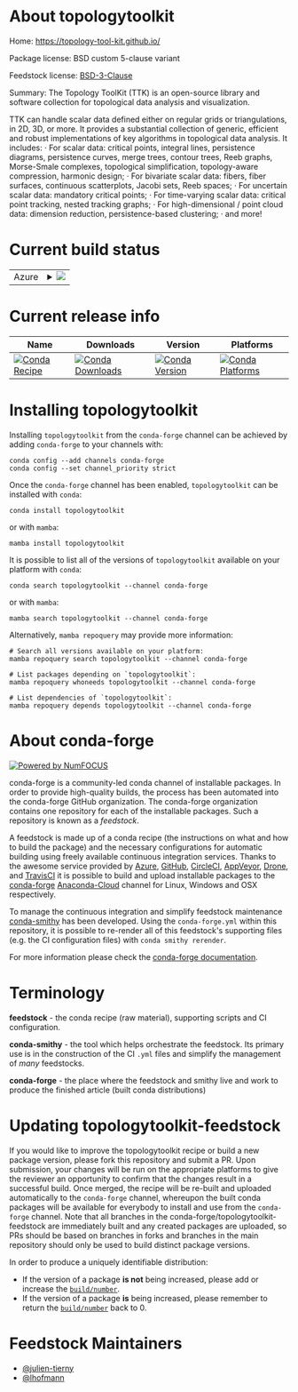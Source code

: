 About topologytoolkit
=====================

Home: https://topology-tool-kit.github.io/

Package license: BSD custom 5-clause variant

Feedstock license: [BSD-3-Clause](https://github.com/conda-forge/topologytoolkit-feedstock/blob/master/LICENSE.txt)

Summary: The Topology ToolKit (TTK) is an open-source library and software collection for topological data analysis and visualization.


TTK can handle scalar data defined either on regular grids or
triangulations, in 2D, 3D, or more. It provides a substantial collection
of generic, efficient and robust implementations of key algorithms in
topological data analysis. It includes:
· For scalar data: critical points, integral lines, persistence diagrams,
  persistence curves, merge trees, contour trees, Reeb graphs, Morse-Smale
  complexes, topological simplification, topology-aware compression,
  harmonic design;
· For bivariate scalar data: fibers, fiber surfaces, continuous
  scatterplots, Jacobi sets, Reeb spaces;
· For uncertain scalar data: mandatory critical points;
· For time-varying scalar data: critical point tracking, nested tracking
  graphs;
· For high-dimensional / point cloud data: dimension reduction,
  persistence-based clustering;
· and more!


Current build status
====================


<table>
    
  <tr>
    <td>Azure</td>
    <td>
      <details>
        <summary>
          <a href="https://dev.azure.com/conda-forge/feedstock-builds/_build/latest?definitionId=7639&branchName=master">
            <img src="https://dev.azure.com/conda-forge/feedstock-builds/_apis/build/status/topologytoolkit-feedstock?branchName=master">
          </a>
        </summary>
        <table>
          <thead><tr><th>Variant</th><th>Status</th></tr></thead>
          <tbody><tr>
              <td>linux_64_TTK_WITH_PARAVIEWFalsepython3.7.____cpython</td>
              <td>
                <a href="https://dev.azure.com/conda-forge/feedstock-builds/_build/latest?definitionId=7639&branchName=master">
                  <img src="https://dev.azure.com/conda-forge/feedstock-builds/_apis/build/status/topologytoolkit-feedstock?branchName=master&jobName=linux&configuration=linux_64_TTK_WITH_PARAVIEWFalsepython3.7.____cpython" alt="variant">
                </a>
              </td>
            </tr><tr>
              <td>linux_64_TTK_WITH_PARAVIEWFalsepython3.8.____cpython</td>
              <td>
                <a href="https://dev.azure.com/conda-forge/feedstock-builds/_build/latest?definitionId=7639&branchName=master">
                  <img src="https://dev.azure.com/conda-forge/feedstock-builds/_apis/build/status/topologytoolkit-feedstock?branchName=master&jobName=linux&configuration=linux_64_TTK_WITH_PARAVIEWFalsepython3.8.____cpython" alt="variant">
                </a>
              </td>
            </tr><tr>
              <td>linux_64_TTK_WITH_PARAVIEWFalsepython3.9.____cpython</td>
              <td>
                <a href="https://dev.azure.com/conda-forge/feedstock-builds/_build/latest?definitionId=7639&branchName=master">
                  <img src="https://dev.azure.com/conda-forge/feedstock-builds/_apis/build/status/topologytoolkit-feedstock?branchName=master&jobName=linux&configuration=linux_64_TTK_WITH_PARAVIEWFalsepython3.9.____cpython" alt="variant">
                </a>
              </td>
            </tr><tr>
              <td>linux_64_TTK_WITH_PARAVIEWTruepython3.7.____cpython</td>
              <td>
                <a href="https://dev.azure.com/conda-forge/feedstock-builds/_build/latest?definitionId=7639&branchName=master">
                  <img src="https://dev.azure.com/conda-forge/feedstock-builds/_apis/build/status/topologytoolkit-feedstock?branchName=master&jobName=linux&configuration=linux_64_TTK_WITH_PARAVIEWTruepython3.7.____cpython" alt="variant">
                </a>
              </td>
            </tr><tr>
              <td>linux_64_TTK_WITH_PARAVIEWTruepython3.8.____cpython</td>
              <td>
                <a href="https://dev.azure.com/conda-forge/feedstock-builds/_build/latest?definitionId=7639&branchName=master">
                  <img src="https://dev.azure.com/conda-forge/feedstock-builds/_apis/build/status/topologytoolkit-feedstock?branchName=master&jobName=linux&configuration=linux_64_TTK_WITH_PARAVIEWTruepython3.8.____cpython" alt="variant">
                </a>
              </td>
            </tr><tr>
              <td>linux_64_TTK_WITH_PARAVIEWTruepython3.9.____cpython</td>
              <td>
                <a href="https://dev.azure.com/conda-forge/feedstock-builds/_build/latest?definitionId=7639&branchName=master">
                  <img src="https://dev.azure.com/conda-forge/feedstock-builds/_apis/build/status/topologytoolkit-feedstock?branchName=master&jobName=linux&configuration=linux_64_TTK_WITH_PARAVIEWTruepython3.9.____cpython" alt="variant">
                </a>
              </td>
            </tr><tr>
              <td>osx_64_TTK_WITH_PARAVIEWFalsepython3.7.____cpython</td>
              <td>
                <a href="https://dev.azure.com/conda-forge/feedstock-builds/_build/latest?definitionId=7639&branchName=master">
                  <img src="https://dev.azure.com/conda-forge/feedstock-builds/_apis/build/status/topologytoolkit-feedstock?branchName=master&jobName=osx&configuration=osx_64_TTK_WITH_PARAVIEWFalsepython3.7.____cpython" alt="variant">
                </a>
              </td>
            </tr><tr>
              <td>osx_64_TTK_WITH_PARAVIEWFalsepython3.8.____cpython</td>
              <td>
                <a href="https://dev.azure.com/conda-forge/feedstock-builds/_build/latest?definitionId=7639&branchName=master">
                  <img src="https://dev.azure.com/conda-forge/feedstock-builds/_apis/build/status/topologytoolkit-feedstock?branchName=master&jobName=osx&configuration=osx_64_TTK_WITH_PARAVIEWFalsepython3.8.____cpython" alt="variant">
                </a>
              </td>
            </tr><tr>
              <td>osx_64_TTK_WITH_PARAVIEWFalsepython3.9.____cpython</td>
              <td>
                <a href="https://dev.azure.com/conda-forge/feedstock-builds/_build/latest?definitionId=7639&branchName=master">
                  <img src="https://dev.azure.com/conda-forge/feedstock-builds/_apis/build/status/topologytoolkit-feedstock?branchName=master&jobName=osx&configuration=osx_64_TTK_WITH_PARAVIEWFalsepython3.9.____cpython" alt="variant">
                </a>
              </td>
            </tr><tr>
              <td>osx_64_TTK_WITH_PARAVIEWTruepython3.7.____cpython</td>
              <td>
                <a href="https://dev.azure.com/conda-forge/feedstock-builds/_build/latest?definitionId=7639&branchName=master">
                  <img src="https://dev.azure.com/conda-forge/feedstock-builds/_apis/build/status/topologytoolkit-feedstock?branchName=master&jobName=osx&configuration=osx_64_TTK_WITH_PARAVIEWTruepython3.7.____cpython" alt="variant">
                </a>
              </td>
            </tr><tr>
              <td>osx_64_TTK_WITH_PARAVIEWTruepython3.8.____cpython</td>
              <td>
                <a href="https://dev.azure.com/conda-forge/feedstock-builds/_build/latest?definitionId=7639&branchName=master">
                  <img src="https://dev.azure.com/conda-forge/feedstock-builds/_apis/build/status/topologytoolkit-feedstock?branchName=master&jobName=osx&configuration=osx_64_TTK_WITH_PARAVIEWTruepython3.8.____cpython" alt="variant">
                </a>
              </td>
            </tr><tr>
              <td>osx_64_TTK_WITH_PARAVIEWTruepython3.9.____cpython</td>
              <td>
                <a href="https://dev.azure.com/conda-forge/feedstock-builds/_build/latest?definitionId=7639&branchName=master">
                  <img src="https://dev.azure.com/conda-forge/feedstock-builds/_apis/build/status/topologytoolkit-feedstock?branchName=master&jobName=osx&configuration=osx_64_TTK_WITH_PARAVIEWTruepython3.9.____cpython" alt="variant">
                </a>
              </td>
            </tr><tr>
              <td>win_64_TTK_WITH_PARAVIEWFalsepython3.7.____cpython</td>
              <td>
                <a href="https://dev.azure.com/conda-forge/feedstock-builds/_build/latest?definitionId=7639&branchName=master">
                  <img src="https://dev.azure.com/conda-forge/feedstock-builds/_apis/build/status/topologytoolkit-feedstock?branchName=master&jobName=win&configuration=win_64_TTK_WITH_PARAVIEWFalsepython3.7.____cpython" alt="variant">
                </a>
              </td>
            </tr><tr>
              <td>win_64_TTK_WITH_PARAVIEWFalsepython3.8.____cpython</td>
              <td>
                <a href="https://dev.azure.com/conda-forge/feedstock-builds/_build/latest?definitionId=7639&branchName=master">
                  <img src="https://dev.azure.com/conda-forge/feedstock-builds/_apis/build/status/topologytoolkit-feedstock?branchName=master&jobName=win&configuration=win_64_TTK_WITH_PARAVIEWFalsepython3.8.____cpython" alt="variant">
                </a>
              </td>
            </tr><tr>
              <td>win_64_TTK_WITH_PARAVIEWFalsepython3.9.____cpython</td>
              <td>
                <a href="https://dev.azure.com/conda-forge/feedstock-builds/_build/latest?definitionId=7639&branchName=master">
                  <img src="https://dev.azure.com/conda-forge/feedstock-builds/_apis/build/status/topologytoolkit-feedstock?branchName=master&jobName=win&configuration=win_64_TTK_WITH_PARAVIEWFalsepython3.9.____cpython" alt="variant">
                </a>
              </td>
            </tr>
          </tbody>
        </table>
      </details>
    </td>
  </tr>
</table>

Current release info
====================

| Name | Downloads | Version | Platforms |
| --- | --- | --- | --- |
| [![Conda Recipe](https://img.shields.io/badge/recipe-topologytoolkit-green.svg)](https://anaconda.org/conda-forge/topologytoolkit) | [![Conda Downloads](https://img.shields.io/conda/dn/conda-forge/topologytoolkit.svg)](https://anaconda.org/conda-forge/topologytoolkit) | [![Conda Version](https://img.shields.io/conda/vn/conda-forge/topologytoolkit.svg)](https://anaconda.org/conda-forge/topologytoolkit) | [![Conda Platforms](https://img.shields.io/conda/pn/conda-forge/topologytoolkit.svg)](https://anaconda.org/conda-forge/topologytoolkit) |

Installing topologytoolkit
==========================

Installing `topologytoolkit` from the `conda-forge` channel can be achieved by adding `conda-forge` to your channels with:

```
conda config --add channels conda-forge
conda config --set channel_priority strict
```

Once the `conda-forge` channel has been enabled, `topologytoolkit` can be installed with `conda`:

```
conda install topologytoolkit
```

or with `mamba`:

```
mamba install topologytoolkit
```

It is possible to list all of the versions of `topologytoolkit` available on your platform with `conda`:

```
conda search topologytoolkit --channel conda-forge
```

or with `mamba`:

```
mamba search topologytoolkit --channel conda-forge
```

Alternatively, `mamba repoquery` may provide more information:

```
# Search all versions available on your platform:
mamba repoquery search topologytoolkit --channel conda-forge

# List packages depending on `topologytoolkit`:
mamba repoquery whoneeds topologytoolkit --channel conda-forge

# List dependencies of `topologytoolkit`:
mamba repoquery depends topologytoolkit --channel conda-forge
```


About conda-forge
=================

[![Powered by
NumFOCUS](https://img.shields.io/badge/powered%20by-NumFOCUS-orange.svg?style=flat&colorA=E1523D&colorB=007D8A)](https://numfocus.org)

conda-forge is a community-led conda channel of installable packages.
In order to provide high-quality builds, the process has been automated into the
conda-forge GitHub organization. The conda-forge organization contains one repository
for each of the installable packages. Such a repository is known as a *feedstock*.

A feedstock is made up of a conda recipe (the instructions on what and how to build
the package) and the necessary configurations for automatic building using freely
available continuous integration services. Thanks to the awesome service provided by
[Azure](https://azure.microsoft.com/en-us/services/devops/), [GitHub](https://github.com/),
[CircleCI](https://circleci.com/), [AppVeyor](https://www.appveyor.com/),
[Drone](https://cloud.drone.io/welcome), and [TravisCI](https://travis-ci.com/)
it is possible to build and upload installable packages to the
[conda-forge](https://anaconda.org/conda-forge) [Anaconda-Cloud](https://anaconda.org/)
channel for Linux, Windows and OSX respectively.

To manage the continuous integration and simplify feedstock maintenance
[conda-smithy](https://github.com/conda-forge/conda-smithy) has been developed.
Using the ``conda-forge.yml`` within this repository, it is possible to re-render all of
this feedstock's supporting files (e.g. the CI configuration files) with ``conda smithy rerender``.

For more information please check the [conda-forge documentation](https://conda-forge.org/docs/).

Terminology
===========

**feedstock** - the conda recipe (raw material), supporting scripts and CI configuration.

**conda-smithy** - the tool which helps orchestrate the feedstock.
                   Its primary use is in the construction of the CI ``.yml`` files
                   and simplify the management of *many* feedstocks.

**conda-forge** - the place where the feedstock and smithy live and work to
                  produce the finished article (built conda distributions)


Updating topologytoolkit-feedstock
==================================

If you would like to improve the topologytoolkit recipe or build a new
package version, please fork this repository and submit a PR. Upon submission,
your changes will be run on the appropriate platforms to give the reviewer an
opportunity to confirm that the changes result in a successful build. Once
merged, the recipe will be re-built and uploaded automatically to the
`conda-forge` channel, whereupon the built conda packages will be available for
everybody to install and use from the `conda-forge` channel.
Note that all branches in the conda-forge/topologytoolkit-feedstock are
immediately built and any created packages are uploaded, so PRs should be based
on branches in forks and branches in the main repository should only be used to
build distinct package versions.

In order to produce a uniquely identifiable distribution:
 * If the version of a package **is not** being increased, please add or increase
   the [``build/number``](https://docs.conda.io/projects/conda-build/en/latest/resources/define-metadata.html#build-number-and-string).
 * If the version of a package **is** being increased, please remember to return
   the [``build/number``](https://docs.conda.io/projects/conda-build/en/latest/resources/define-metadata.html#build-number-and-string)
   back to 0.

Feedstock Maintainers
=====================

* [@julien-tierny](https://github.com/julien-tierny/)
* [@lhofmann](https://github.com/lhofmann/)

